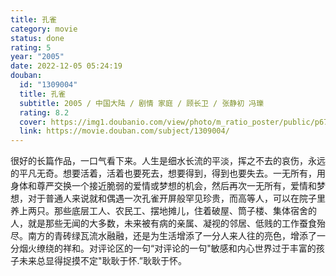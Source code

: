 ```yaml
---
title: 孔雀
category: movie
status: done
rating: 5
year: "2005"
date: 2022-12-05 05:24:19
douban:
  id: "1309004"
  title: 孔雀
  subtitle: 2005 / 中国大陆 / 剧情 家庭 / 顾长卫 / 张静初 冯瓅
  rating: 8.2
  cover: https://img1.doubanio.com/view/photo/m_ratio_poster/public/p672727540.jpg
  link: https://movie.douban.com/subject/1309004/
---
```


很好的长篇作品，一口气看下来。人生是细水长流的平淡，挥之不去的哀伤，永远的平凡无奇。想要活着，活着也要死去，想要得到，得到也要失去。一无所有，用身体和尊严交换一个接近脆弱的爱情或梦想的机会，然后再次一无所有，爱情和梦想，对于普通人来说就和偶遇一次孔雀开屏般罕见珍贵，而高等人，可以在院子里养上两只。那些底层工人、农民工、摆地摊儿，住着破屋、筒子楼、集体宿舍的人，就是那些无闻的大多数，未来被有病的亲属、凝视的邻居、低贱的工作蚕食殆尽。南方的青砖绿瓦流水融融，还是为生活增添了一分人来人往的亮色，增添了一分烟火缭绕的祥和。对评论区的一句“对评论的一句"敏感和内心世界过于丰富的孩子未来总显得捉摸不定"耿耿于怀.”耿耿于怀。